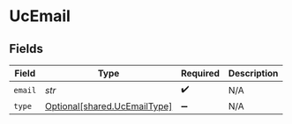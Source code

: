 # UcEmail


## Fields

| Field                                                              | Type                                                               | Required                                                           | Description                                                        |
| ------------------------------------------------------------------ | ------------------------------------------------------------------ | ------------------------------------------------------------------ | ------------------------------------------------------------------ |
| `email`                                                            | *str*                                                              | :heavy_check_mark:                                                 | N/A                                                                |
| `type`                                                             | [Optional[shared.UcEmailType]](../../models/shared/ucemailtype.md) | :heavy_minus_sign:                                                 | N/A                                                                |